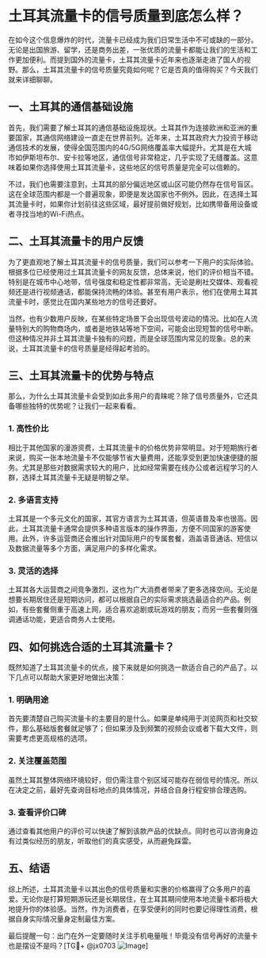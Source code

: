 # 土耳其流量卡的信号质量到底怎么样？

在如今这个信息爆炸的时代，流量卡已经成为我们日常生活中不可或缺的一部分。无论是出国旅游、留学，还是商务出差，一张优质的流量卡都能让我们的生活和工作更加便利。而提到国外的流量卡，土耳其流量卡近年来也逐渐走进了国人的视野。那么，土耳其流量卡的信号质量究竟如何呢？它是否真的值得购买？今天我们就来详细聊聊。

## 一、土耳其的通信基础设施

首先，我们需要了解土耳其的通信基础设施现状。土耳其作为连接欧洲和亚洲的重要国家，其通信网络建设一直走在世界前列。近年来，土耳其政府大力投资于移动通信技术的发展，使得全国范围内的4G/5G网络覆盖率大幅提升。尤其是在大城市如伊斯坦布尔、安卡拉等地区，通信信号非常稳定，几乎实现了无缝覆盖。这意味着如果你选择使用土耳其流量卡，这些地区的信号质量是完全可以信赖的。

不过，我们也需要注意到，土耳其的部分偏远地区或山区可能仍然存在信号盲区。这在全球范围内都是一个普遍现象，即便是发达国家也不例外。因此，在选择土耳其流量卡时，如果你计划前往这些区域，最好提前做好规划，比如携带备用设备或者寻找当地的Wi-Fi热点。

## 二、土耳其流量卡的用户反馈

为了更直观地了解土耳其流量卡的信号质量，我们可以参考一下用户的实际体验。根据多位已经使用过土耳其流量卡的网友反馈，总体来说，他们的评价相当不错。特别是在城市中心地带，信号强度和稳定性都非常高，无论是刷社交媒体、观看视频还是进行视频通话，都能保持流畅的体验。甚至有用户表示，他们在使用土耳其流量卡时，感觉比在国内某些地方的信号还要好。

当然，也有少数用户反映，在某些特定场景下会出现信号波动的情况。比如在人流量特别大的购物商场内，或者是地铁站等地下空间，可能会出现短暂的信号中断。但这种情况并非土耳其流量卡独有的问题，而是全球范围内常见的现象。总的来说，土耳其流量卡的信号质量是经得起考验的。

## 三、土耳其流量卡的优势与特点

那么，为什么土耳其流量卡会受到如此多用户的青睐呢？除了信号质量外，它还具备哪些独特的优势呢？让我们一起来看看。

### 1. 高性价比

相比于其他国家的漫游资费，土耳其流量卡的价格优势非常明显。对于短期旅行者来说，购买一张本地流量卡不仅能够节省大量费用，还能享受到更加快速便捷的服务。尤其是那些对数据需求较大的用户，比如经常需要在线办公或者远程学习的人群，选择土耳其流量卡无疑是明智之举。

### 2. 多语言支持

土耳其是一个多元文化的国家，其官方语言为土耳其语，但英语普及率也很高。因此，土耳其流量卡通常会提供多种语言版本的操作界面，方便不同国家的游客使用。此外，许多运营商还会推出针对国际用户的专属套餐，涵盖语音通话、短信以及数据流量等多个方面，满足用户的多样化需求。

### 3. 灵活的选择

土耳其各大运营商之间竞争激烈，这也为广大消费者带来了更多选择空间。无论是想要长期居住还是短期访问，都可以根据自己的实际需求挑选最适合的产品。例如，有些套餐侧重于高速上网，适合喜欢追剧或玩游戏的朋友；而另一些套餐则强调通话功能，更适合商务人士使用。

## 四、如何挑选合适的土耳其流量卡？

既然知道了土耳其流量卡的优点，接下来就是如何挑选一款适合自己的产品了。以下几点可以帮助大家更好地做出决策：

### 1. 明确用途

首先要清楚自己购买流量卡的主要目的是什么。如果是单纯用于浏览网页和社交软件，那么基础版套餐就足够了；但如果涉及到频繁的视频会议或者下载大文件，则需要考虑更高规格的选项。

### 2. 关注覆盖范围

虽然土耳其整体网络环境较好，但仍需注意个别区域可能存在弱信号的情况。所以在决定之前，最好先查询目标地点的具体情况，并结合自身行程安排合理选购。

### 3. 查看评价口碑

通过查看其他用户的评价可以快速了解到该款产品的优缺点。同时也可以咨询身边有过类似经历的朋友，听取他们的真实感受，从而避免踩雷。

## 五、结语

综上所述，土耳其流量卡以其出色的信号质量和实惠的价格赢得了众多用户的喜爱。无论你是打算短期游玩还是长期居住，在土耳其期间使用本地流量卡都将极大地提升你的体验感。当然，作为消费者，在享受便利的同时也要记得理性消费，根据自身实际情况量身定制最佳方案。

最后提醒一句：出门在外一定要随时关注手机电量哦！毕竟没有信号再好的流量卡也是摆设不是吗？[TG💪+ @jx0703 ![Image](https://github.com/user-attachments/assets/dbca1d08-cadb-493c-b0ec-ad6f7a83f270)]